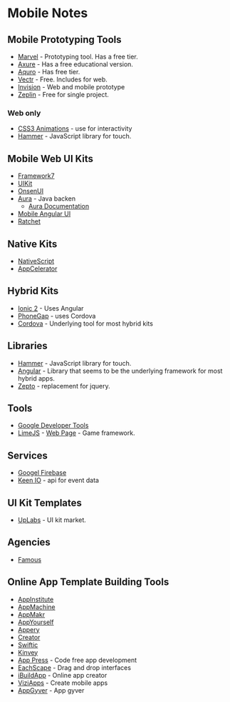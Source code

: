 # Mobile Notes

## Mobile Prototyping Tools
* [Marvel](https://marvelapp.com/features/) - Prototyping tool. Has a free tier.
* [Axure](https://www.axure.com/#a=features) - Has a free educational version.
* [Aquro](http://www.aquro.com/pricing) - Has free tier.
* [Vectr](https://vectr.com/) - Free. Includes for web.
* [Invision](https://www.invisionapp.com/) - Web and mobile prototype
* [Zeplin](https://zeplin.io/) - Free for single project.

### Web only
* [CSS3 Animations](https://developer.mozilla.org/en-US/docs/Web/CSS/CSS_Animations/Using_CSS_animations) - use for interactivity
* [Hammer](http://hammerjs.github.io/) - JavaScript library for touch.

## Mobile Web UI Kits
* [Framework7](https://framework7.io/)
* [UIKit](https://getuikit.com/docs/installation)
* [OnsenUI](https://onsen.io)
* [Aura](https://github.com/forcedotcom/aura) - Java backen
    * [Aura Documentation](http://documentation.auraframework.org/auradocs)
* [Mobile Angular UI](http://mobileangularui.com/)
* [Ratchet](http://goratchet.com/)

## Native Kits
* [NativeScript](http://docs.nativescript.org/)
* [AppCelerator](http://www.appcelerator.com/)

## Hybrid Kits
* [Ionic 2](http://ionicframework.com/docs/intro/installation/) - Uses Angular
* [PhoneGap](https://phonegap.com/) - uses Cordova
* [Cordova](https://cordova.apache.org/) - Underlying tool for most hybrid kits

## Libraries
* [Hammer](http://hammerjs.github.io/) - JavaScript library for touch.
* [Angular](https://angular.io/) - Library that seems to be the underlying framework for most hybrid apps.
* [Zepto](http://zeptojs.com/) - replacement for jquery.

## Tools
* [Google Developer Tools](https://developers.google.com/products/develop/)
* [LimeJS](https://github.com/digitalfruit/limejs) - [Web Page](http://www.limejs.com/) - Game framework.

## Services
* [Googel Firebase](https://firebase.google.com/)
* [Keen IO](https://keen.io/) - api for event data

## UI Kit Templates
* [UpLabs](https://ios.uplabs.com/) - UI kit market.

## Agencies
* [Famous](https://famous.co/)

## Online App Template Building Tools
* [AppInstitute](https://appinstitute.com/pricing/)
* [AppMachine](http://www.appmachine.com/)
* [AppMakr](https://www.appmakr.com/)
* [AppYourself](https://appyourself.net/en/)
* [Appery](https://appery.io/)
* [Creator](http://ionic.io/products/creator/pricing)
* [Swiftic](https://www.swiftic.com/features/)
* [Kinvey](https://www.kinvey.com/)
* [App Press](https://www.app-press.com/) - Code free app development
* [EachScape](https://eachscape.com/) - Drag and drop interfaces
* [iBuildApp](https://ibuildapp.com/) - Online app creator
* [ViziApps](http://www.viziapps.com/) - Create mobile apps
* [AppGyver](https://www.appgyver.eu/) - App gyver